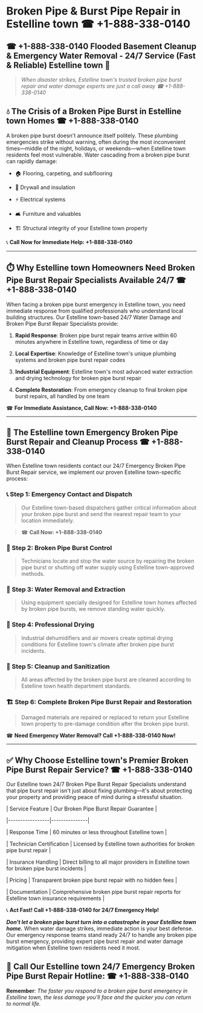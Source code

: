 # Broken Pipe & Burst Pipe Repair in Estelline town ☎ +1-888-338-0140  
## ☎ +1-888-338-0140 Flooded Basement Cleanup & Emergency Water Removal - 24/7 Service (Fast & Reliable) Estelline town 🚨  

> *When disaster strikes, Estelline town's trusted broken pipe burst repair and water damage experts are just a call away ☎ +1-888-338-0140*  

## 💧 The Crisis of a Broken Pipe Burst in Estelline town Homes ☎ +1-888-338-0140  

A broken pipe burst doesn't announce itself politely. These plumbing emergencies strike without warning, often during the most inconvenient times—middle of the night, holidays, or weekends—when Estelline town residents feel most vulnerable. Water cascading from a broken pipe burst can rapidly damage:  

* 🏠 Flooring, carpeting, and subflooring  
* 🧱 Drywall and insulation  
* ⚡ Electrical systems  
* 🛋️ Furniture and valuables  
* 🏗️ Structural integrity of your Estelline town property  

📞 **Call Now for Immediate Help: +1-888-338-0140**  

---  

## ⏱️ Why Estelline town Homeowners Need Broken Pipe Burst Repair Specialists Available 24/7 ☎ +1-888-338-0140  

When facing a broken pipe burst emergency in Estelline town, you need immediate response from qualified professionals who understand local building structures. Our Estelline town-based 24/7 Water Damage and Broken Pipe Burst Repair Specialists provide:  

1. **Rapid Response**: Broken pipe burst repair teams arrive within 60 minutes anywhere in Estelline town, regardless of time or day  
2. **Local Expertise**: Knowledge of Estelline town's unique plumbing systems and broken pipe burst repair codes  
3. **Industrial Equipment**: Estelline town's most advanced water extraction and drying technology for broken pipe burst repair  
4. **Complete Restoration**: From emergency cleanup to final broken pipe burst repairs, all handled by one team  

☎ **For Immediate Assistance, Call Now: +1-888-338-0140**  

---  

## 🔧 The Estelline town Emergency Broken Pipe Burst Repair and Cleanup Process ☎ +1-888-338-0140  

When Estelline town residents contact our 24/7 Emergency Broken Pipe Burst Repair service, we implement our proven Estelline town-specific process:  

### 📞 Step 1: Emergency Contact and Dispatch  
> Our Estelline town-based dispatchers gather critical information about your broken pipe burst and send the nearest repair team to your location immediately.  
> ☎ **Call Now: +1-888-338-0140**  

### 🚿 Step 2: Broken Pipe Burst Control  
> Technicians locate and stop the water source by repairing the broken pipe burst or shutting off water supply using Estelline town-approved methods.  

### 🌊 Step 3: Water Removal and Extraction  
> Using equipment specially designed for Estelline town homes affected by broken pipe bursts, we remove standing water quickly.  

### 💨 Step 4: Professional Drying  
> Industrial dehumidifiers and air movers create optimal drying conditions for Estelline town's climate after broken pipe burst incidents.  

### 🧼 Step 5: Cleanup and Sanitization  
> All areas affected by the broken pipe burst are cleaned according to Estelline town health department standards.  

### 🏗️ Step 6: Complete Broken Pipe Burst Repair and Restoration  
> Damaged materials are repaired or replaced to return your Estelline town property to pre-damage condition after the broken pipe burst.  

☎ **Need Emergency Water Removal? Call +1-888-338-0140 Now!**  

---  

## ✅ Why Choose Estelline town's Premier Broken Pipe Burst Repair Service? ☎ +1-888-338-0140  

Our Estelline town 24/7 Broken Pipe Burst Repair Specialists understand that pipe burst repair isn't just about fixing plumbing—it's about protecting your property and providing peace of mind during a stressful situation.  

| Service Feature | Our Broken Pipe Burst Repair Guarantee |  
|-----------------|---------------|  
| Response Time | 60 minutes or less throughout Estelline town |  
| Technician Certification | Licensed by Estelline town authorities for broken pipe burst repair |  
| Insurance Handling | Direct billing to all major providers in Estelline town for broken pipe burst incidents |  
| Pricing | Transparent broken pipe burst repair with no hidden fees |  
| Documentation | Comprehensive broken pipe burst repair reports for Estelline town insurance requirements |  

📞 **Act Fast! Call +1-888-338-0140 for 24/7 Emergency Help!**  

***Don't let a broken pipe burst turn into a catastrophe in your Estelline town home.*** When water damage strikes, immediate action is your best defense. Our emergency response teams stand ready 24/7 to handle any broken pipe burst emergency, providing expert pipe burst repair and water damage mitigation when Estelline town residents need it most.  

## 📱 Call Our Estelline town 24/7 Emergency Broken Pipe Burst Repair Hotline: ☎ +1-888-338-0140  

**Remember**: *The faster you respond to a broken pipe burst emergency in Estelline town, the less damage you'll face and the quicker you can return to normal life.*